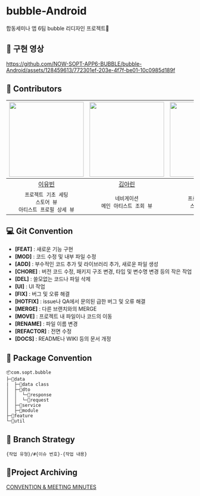# bubble-Android
합동세미나 앱 6팀 bubble 리디자인 프로젝트🫧

## 🎥 구현 영상
https://github.com/NOW-SOPT-APP6-BUBBLE/bubble-Android/assets/128459613/772301ef-203e-4f7f-be01-10c0985d189f


## 💚 Contributors
| <img src="https://avatars.githubusercontent.com/u/128459613?v=4" width = "200"/> | <img src="https://avatars.githubusercontent.com/u/97820109?v=4" width = "200" /> | <img src="https://avatars.githubusercontent.com/u/101652649?v=4" width = "200"/> | 
|:-------------------------------------------------------------------------------:|:--------------------------------------------------------------------------------:|:--------------------------------------------------------------------------------:|
|                      [이유빈](https://github.com/leeeyubin)                      |                        [김아린](https://github.com/arinming)                        |                       [이석준](https://github.com/boiledEgg-s)                        |
|   `프로젝트 기초 세팅`<br/>`스토어 뷰`<br/>`아티스트 프로필 상세 뷰`   | `네비게이션`    <br/>`메인 아티스트 조회 뷰`   | `프로필 더보기 뷰`<br/>`스토어 상세 뷰` |

## 💻 Git Convention
- **[FEAT]** : 새로운 기능 구현
- **[MOD]** : 코드 수정 및 내부 파일 수정
- **[ADD]** : 부수적인 코드 추가 및 라이브러리 추가, 새로운 파일 생성
- **[CHORE]** : 버전 코드 수정, 패키지 구조 변경, 타입 및 변수명 변경 등의 작은 작업
- **[DEL]** : 쓸모없는 코드나 파일 삭제
- **[UI]** : UI 작업
- **[FIX]** : 버그 및 오류 해결
- **[HOTFIX]** : issue나 QA에서 문의된 급한 버그 및 오류 해결
- **[MERGE]** : 다른 브랜치와의 MERGE
- **[MOVE]** : 프로젝트 내 파일이나 코드의 이동
- **[RENAME]** : 파일 이름 변경
- **[REFACTOR]** : 전면 수정
- **[DOCS]** : README나 WIKI 등의 문서 개정

## 📁 Package Convention
```
📦com.sopt.bubble
├─📂data
|  ├─📂data class
│  ├─📂dto
│  │  └─📂response
│  │  └─📂request
│  ├─📂service
│  ├─📂module
├─📂feature
└─📂util
```

## 🔖 Branch Strategy
```
{작업 유형}/#{이슈 번호}-{작업 내용}
```

## 🫧Project Archiving
[CONVENTION & MEETING MINUTES](https://www.notion.so/sopt-official/6-94f8a27db9544112a1b20167cc1513a0?pvs=4)

